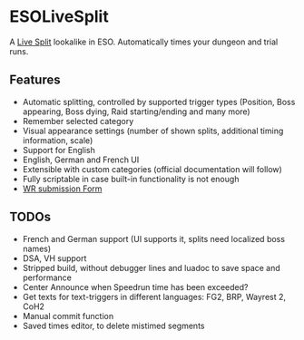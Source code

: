 # ESOLiveSplit
A [Live Split](https://livesplit.org/) lookalike in ESO.
Automatically times your dungeon and trial runs.

## Features
 - Automatic splitting, controlled by supported trigger types (Position, Boss appearing, Boss dying, Raid starting/ending and many more)
 - Remember selected category
 - Visual appearance settings (number of shown splits, additional timing information, scale)
 - Support for English
 - English, German and French UI
 - Extensible with custom categories (official documentation will follow)
 - Fully scriptable in case built-in functionality is not enough
 - [WR submission Form](https://forms.gle/nWWNyjJC6ZhJj3yz7)


## TODOs
 - French and German support (UI supports it, splits need localized boss names)
 - DSA, VH support
 - Stripped build, without debugger lines and luadoc to save space and performance
 - Center Announce when Speedrun time has been exceeded?
 - Get texts for text-triggers in different languages: FG2, BRP, Wayrest 2, CoH2
 - Manual commit function
 - Saved times editor, to delete mistimed segments